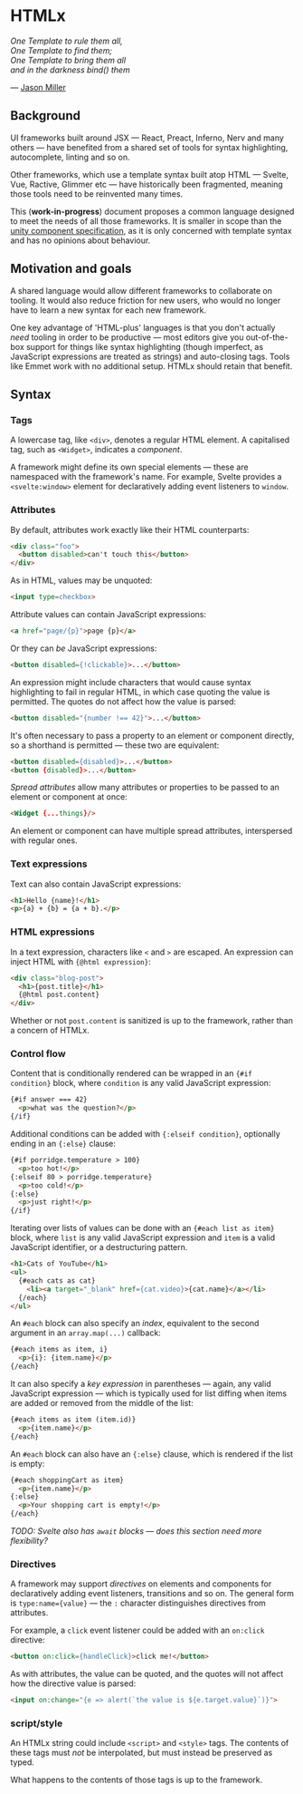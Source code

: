 # HTMLx

<em>One Template to rule them all,<br>
One Template to find them;<br>
One Template to bring them all<br>
and in the darkness bind() them</em>

— [Jason Miller](https://twitter.com/_developit/status/990943081066217472)

## Background

UI frameworks built around JSX — React, Preact, Inferno, Nerv and many others — have benefited from a shared set of tools for syntax highlighting, autocomplete, linting and so on.

Other frameworks, which use a template syntax built atop HTML — Svelte, Vue, Ractive, Glimmer etc — have historically been fragmented, meaning those tools need to be reinvented many times.

This (**work-in-progress**) document proposes a common language designed to meet the needs of all those frameworks. It is smaller in scope than the [unity component specification](https://github.com/TheLarkInn/unity-component-specification), as it is only concerned with template syntax and has no opinions about behaviour.

## Motivation and goals

A shared language would allow different frameworks to collaborate on tooling. It would also reduce friction for new users, who would no longer have to learn a new syntax for each new framework.

One key advantage of 'HTML-plus' languages is that you don't actually *need* tooling in order to be productive — most editors give you out-of-the-box support for things like syntax highlighting (though imperfect, as JavaScript expressions are treated as strings) and auto-closing tags. Tools like Emmet work with no additional setup. HTMLx should retain that benefit.

## Syntax

### Tags

A lowercase tag, like `<div>`, denotes a regular HTML element. A capitalised tag, such as `<Widget>`, indicates a *component*.

A framework might define its own special elements — these are namespaced with the framework's name. For example, Svelte provides a `<svelte:window>` element for declaratively adding event listeners to `window`.

### Attributes

By default, attributes work exactly like their HTML counterparts:

```html
<div class="foo">
  <button disabled>can't touch this</button>
</div>
```

As in HTML, values may be unquoted:

```html
<input type=checkbox>
```

Attribute values can contain JavaScript expressions:

```html
<a href="page/{p}">page {p}</a>
```

Or they can *be* JavaScript expressions:

```html
<button disabled={!clickable}>...</button>
```

An expression might include characters that would cause syntax highlighting to fail in regular HTML, in which case quoting the value is permitted. The quotes do not affect how the value is parsed:

```html
<button disabled="{number !== 42}">...</button>
```

It's often necessary to pass a property to an element or component directly, so a shorthand is permitted — these two are equivalent:

```html
<button disabled={disabled}>...</button>
<button {disabled}>...</button>
```

*Spread attributes* allow many attributes or properties to be passed to an element or component at once:

```html
<Widget {...things}/>
```

An element or component can have multiple spread attributes, interspersed with regular ones.


### Text expressions

Text can also contain JavaScript expressions:

```html
<h1>Hello {name}!</h1>
<p>{a} + {b} = {a + b}.</p>
```

### HTML expressions

In a text expression, characters like `<` and `>` are escaped. An expression can inject HTML with `{@html expression}`:

```html
<div class="blog-post">
  <h1>{post.title}</h1>
  {@html post.content}
</div>
```

Whether or not `post.content` is sanitized is up to the framework, rather than a concern of HTMLx.


### Control flow

Content that is conditionally rendered can be wrapped in an `{#if condition}` block, where `condition` is any valid JavaScript expression:

```html
{#if answer === 42}
  <p>what was the question?</p>
{/if}
```

Additional conditions can be added with `{:elseif condition}`, optionally ending in an `{:else}` clause:

```html
{#if porridge.temperature > 100}
  <p>too hot!</p>
{:elseif 80 > porridge.temperature}
  <p>too cold!</p>
{:else}
  <p>just right!</p>
{/if}
```

Iterating over lists of values can be done with an `{#each list as item}` block, where `list` is any valid JavaScript expression and `item` is a valid JavaScript identifier, or a destructuring pattern.

```html
<h1>Cats of YouTube</h1>
<ul>
  {#each cats as cat}
    <li><a target="_blank" href={cat.video}>{cat.name}</a></li>
  {/each}
</ul>
```

An `#each` block can also specify an *index*, equivalent to the second argument in an `array.map(...)` callback:

```html
{#each items as item, i}
  <p>{i}: {item.name}</p>
{/each}
```

It can also specify a *key expression* in parentheses — again, any valid JavaScript expression — which is typically used for list diffing when items are added or removed from the middle of the list:

```html
{#each items as item (item.id)}
  <p>{item.name}</p>
{/each}
```

An `#each` block can also have an `{:else}` clause, which is rendered if the list is empty:

```html
{#each shoppingCart as item}
  <p>{item.name}</p>
{:else}
  <p>Your shopping cart is empty!</p>
{/each}
```

*TODO: Svelte also has `await` blocks — does this section need more flexibility?*


### Directives

A framework may support *directives* on elements and components for declaratively adding event listeners, transitions and so on. The general form is `type:name={value}` — the `:` character distinguishes directives from attributes.

For example, a `click` event listener could be added with an `on:click` directive:

```html
<button on:click={handleClick}>click me!</button>
```

As with attributes, the value can be quoted, and the quotes will not affect how the directive value is parsed:

```html
<input on:change="{e => alert(`the value is ${e.target.value}`)}">
```

### script/style

An HTMLx string could include `<script>` and `<style>` tags. The contents of these tags must *not* be interpolated, but must instead be preserved as typed.

What happens to the contents of those tags is up to the framework.